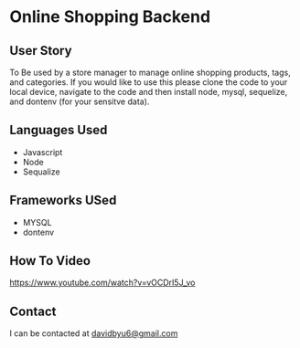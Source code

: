 # Online Shopping Backend

## User Story
To Be used by a store manager to manage online shopping products, tags, and categories. If you would like to use this please clone the code to your local device, navigate to the code and then install node, mysql, sequelize, and dontenv (for your sensitve data).

## Languages Used
- Javascript
- Node 
- Sequalize 

## Frameworks USed
- MYSQL
- dontenv

## How To Video
https://www.youtube.com/watch?v=vOCDrI5J_vo

## Contact
I can be contacted at davidbyu6@gmail.com
